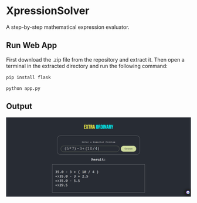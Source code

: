 # XpressionSolver
A step-by-step mathematical expression evaluator.

## Run Web App
First download the .zip file from the repository and extract it. Then open a terminal in the extracted directory and run the following command:
```
pip install flask
```
```
python app.py
```

## Output
<p align="center">
  <a href="" rel="noopener">
 <img src="output.png" alt="Project logo"></a>
</p>



